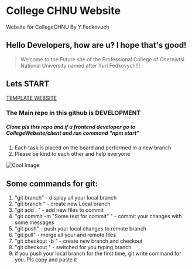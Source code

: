 # College CHNU Website
Website for CollegeCHNU By Y.Fedkovuch


## Hello Developers, how are u? I hope that's good!


>Welcome to the Future site of the Professional College of Chernivtsi National University named after Yuri Fedkovych!!!


## Lets START
[TEMPLATE WEBSITE](https://max-themes.net/demos/kingster/kingster/index.html#)
### The Main repo in this github is DEVELOPMENT

##### Clone pls this repo and if u frontend developer go to CollegeWebsite/client and run command "npm start"

1. Each task is placed on the board and performed in a new branch
2. Please be kind to each other and help everyone

![Cool Image](https://procoders.tech/wp-content/uploads/2020/11/Lets-get-to-work.gif)


## Some commands for git: 

1. "git branch" - display all your local branch
2. "git branch <NameOfBranch>" - create new Local branch
3. "git add . " - add new files to commit
4. "git commit -m "Some text for commit" " - commit your changes with some messages
5. "git push" - push your local changes to remote branch
6. "git pull" - merge all your and remote files
7. "git checkout -b <branch-name>" - create new branch and checkout
8. "git checkout <branch-name>" - switched for you typing branch
9. if you push your local branch for the first time, git write command for you. Pls copy and paste it

